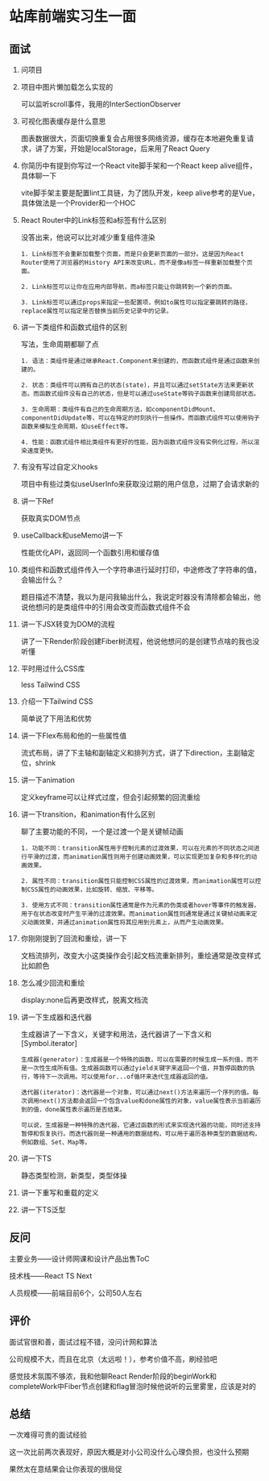 # 站库前端实习生一面

## 面试

1. 问项目

2. 项目中图片懒加载怎么实现的

   可以监听scroll事件，我用的InterSectionObserver

3. 可视化图表缓存是什么意思

   图表数据很大，页面切换重复会占用很多网络资源，缓存在本地避免重复请求，讲了方案，开始是localStorage，后来用了React Query

4. 你简历中有提到你写过一个React vite脚手架和一个React keep alive组件，具体聊一下

   vite脚手架主要是配置lint工具链，为了团队开发，keep alive参考的是Vue，具体做法是一个Provider和一个HOC

5. React Router中的Link标签和a标签有什么区别

   没答出来，他说可以比对减少重复组件渲染

   ```
   1. Link标签不会重新加载整个页面，而是只会更新页面的一部分。这是因为React Router使用了浏览器的History API来改变URL，而不是像a标签一样重新加载整个页面。
   
   2. Link标签可以让你在应用内部导航，而a标签只能让你跳转到一个新的页面。
   
   3. Link标签可以通过props来指定一些配置项，例如to属性可以指定要跳转的路径，replace属性可以指定是否替换当前历史记录中的记录。
   ```

   

6. 讲一下类组件和函数式组件的区别

   写法，生命周期都聊了点

   ```
   1. 语法：类组件是通过继承React.Component来创建的，而函数式组件是通过函数来创建的。
   
   2. 状态：类组件可以拥有自己的状态(state)，并且可以通过setState方法来更新状态。而函数式组件没有自己的状态，但是可以通过useState等钩子函数来创建局部状态。
   
   3. 生命周期：类组件有自己的生命周期方法，如componentDidMount、componentDidUpdate等，可以在特定的时刻执行一些操作。而函数式组件可以使用钩子函数来模拟生命周期，如useEffect等。
   
   4. 性能：函数式组件相比类组件有更好的性能，因为函数式组件没有实例化过程，所以渲染速度更快。
   ```

   

7. 有没有写过自定义hooks

   项目中有些过类似useUserInfo来获取没过期的用户信息，过期了会请求新的

8. 讲一下Ref

   获取真实DOM节点

9. useCallback和useMemo讲一下

   性能优化API，返回同一个函数引用和缓存值

10. 类组件和函数式组件传入一个字符串进行延时打印，中途修改了字符串的值，会输出什么？

    题目描述不清楚，我以为是问我输出什么，我说定时器没有清除都会输出，他说他想问的是类组件中的引用会改变而函数式组件不会

11. 讲一下JSX转变为DOM的流程

    讲了一下Render阶段创建Fiber树流程，他说他想问的是创建节点啥的我也没听懂

12. 平时用过什么CSS库

    less Tailwind CSS

13. 介绍一下Tailwind CSS

    简单说了下用法和优势

14. 讲一下Flex布局和他的一些属性值

    流式布局，讲了下主轴和副轴定义和排列方式，讲了下direction，主副轴定位，shrink

15. 讲一下animation

    定义keyframe可以让样式过度，但会引起频繁的回流重绘

16. 讲一下transition，和animation有什么区别

    聊了主要功能的不同，一个是过渡一个是关键帧动画

    ```
    1. 功能不同：transition属性用于控制元素的过渡效果，可以在元素的不同状态之间进行平滑的过渡，而animation属性则用于创建动画效果，可以实现更加复杂和多样化的动画效果。
    
    2. 属性不同：transition属性只能控制CSS属性的过渡效果，而animation属性可以控制CSS属性的动画效果，比如旋转、缩放、平移等。
    
    3. 使用方式不同：transition属性通常是作为元素的伪类或者hover等事件的触发器，用于在状态改变时产生平滑的过渡效果。而animation属性则通常是通过关键帧动画来定义动画效果，并通过animation属性将其应用到元素上，从而产生动画效果。
    ```

    

17. 你刚刚提到了回流和重绘，讲一下

    文档流排列，改变大小这类操作会引起文档流重新排列，重绘通常是改变样式比如颜色

18. 怎么减少回流和重绘

    display:none后再更改样式，脱离文档流

19. 讲一下生成器和迭代器

    生成器讲了一下含义，关键字和用法，迭代器讲了一下含义和[Symbol.iterator]

    ```
    生成器(generator)：生成器是一个特殊的函数，可以在需要的时候生成一系列值，而不是一次性生成所有值。生成器函数可以通过yield关键字来返回一个值，并暂停函数的执行，等待下一次调用。可以使用for...of循环来迭代生成器返回的值。
    
    迭代器(iterator)：迭代器是一个对象，可以通过next()方法来遍历一个序列的值。每次调用next()方法都会返回一个包含value和done属性的对象，value属性表示当前遍历到的值，done属性表示遍历是否结束。
    
    可以说，生成器是一种特殊的迭代器，它通过函数的形式来实现迭代器的功能，同时还支持暂停和恢复执行。而迭代器则是一种通用的数据结构，可以用于遍历各种类型的数据结构，例如数组、Set、Map等。
    ```

    

20. 讲一下TS

    静态类型检测，新类型，类型体操

21. 讲一下重写和重载的定义

22. 讲一下TS泛型



## 反问

主要业务——设计师网课和设计产品出售ToC

技术栈——React TS Next

人员规模——前端目前6个，公司50人左右



## 评价

面试官很和善，面试过程不错，没问计网和算法

公司规模不大，而且在北京（太远啦！），参考价值不高，刷经验吧

感觉技术氛围不够浓，我和他聊React Render阶段的beginWork和completeWork中Fiber节点创建和flag冒泡时候他说听的云里雾里，应该是对的



## 总结

一次难得可贵的面试经验

这一次比前两次表现好，原因大概是对小公司没什么心理负担，也没什么预期

果然太在意结果会让你表现的很局促
